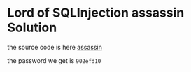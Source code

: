 # Lord of SQLInjection assassin Solution

the source code is here [assassin](./scripts/assassin.py)

the password we get is `902efd10`
